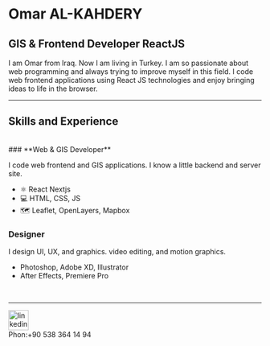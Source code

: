 
# Omar AL-KAHDERY 
## **GIS & Frontend Developer** ReactJS

I am Omar from Iraq. Now I am living in Turkey. I am so passionate about web programming and always trying to improve myself in this field. I code web frontend applications using React JS technologies and enjoy bringing ideas to life in the browser.

<hr>

## Skills and Experience

<br>
### **Web & GIS Developer**

I code web frontend and GIS applications. I know a little backend and server site.

- ⚛ React Nextjs
- 💻 HTML, CSS, JS
- 🗺️ Leaflet, OpenLayers, Mapbox

### **Designer**

I design UI, UX, and graphics. video editing, and motion graphics.

- Photoshop, Adobe XD, Illustrator
- After Effects, Premiere Pro
<br>
<hr>

[<img src='https://cdn.jsdelivr.net/npm/simple-icons@3.0.1/icons/linkedin.svg' alt='linkedin' height='40'>](https://www.linkedin.com/in/https://www.linkedin.com/in/omar-al-kahdery-21235b1b7//)
<br>
Phon:+90 538 364 14 94
